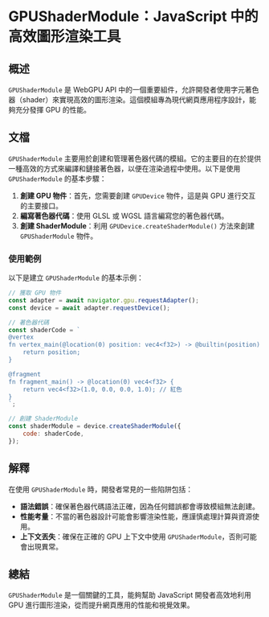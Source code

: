 <!--
Meta Description: # GPUShaderModule：JavaScript 中的高效圖形渲染工具 ## 概述 `GPUShaderModule` 是 WebGPU API 中的一個重要組件，允許開發者使用字元著色器（shader）來實現高效的圖形渲染。這個模組專為現代網頁應用程序設計，能夠充分發揮 GPU 的性能。 ...
Meta Keywords: gpushadermodule, gpu, const, vec4, f32
-->

# GPUShaderModule：JavaScript 中的高效圖形渲染工具

## 概述
`GPUShaderModule` 是 WebGPU API 中的一個重要組件，允許開發者使用字元著色器（shader）來實現高效的圖形渲染。這個模組專為現代網頁應用程序設計，能夠充分發揮 GPU 的性能。

## 文檔
`GPUShaderModule` 主要用於創建和管理著色器代碼的模組。它的主要目的在於提供一種高效的方式來編譯和鏈接著色器，以便在渲染過程中使用。以下是使用 `GPUShaderModule` 的基本步驟：

1. **創建 GPU 物件**：首先，您需要創建 `GPUDevice` 物件，這是與 GPU 進行交互的主要接口。
2. **編寫著色器代碼**：使用 GLSL 或 WGSL 語言編寫您的著色器代碼。
3. **創建 ShaderModule**：利用 `GPUDevice.createShaderModule()` 方法來創建 `GPUShaderModule` 物件。

### 使用範例
以下是建立 `GPUShaderModule` 的基本示例：

```javascript
// 獲取 GPU 物件
const adapter = await navigator.gpu.requestAdapter();
const device = await adapter.requestDevice();

// 著色器代碼
const shaderCode = `
@vertex
fn vertex_main(@location(0) position: vec4<f32>) -> @builtin(position) vec4<f32> {
    return position;
}

@fragment
fn fragment_main() -> @location(0) vec4<f32> {
    return vec4<f32>(1.0, 0.0, 0.0, 1.0); // 紅色
}
`;

// 創建 ShaderModule
const shaderModule = device.createShaderModule({
    code: shaderCode,
});
```

## 解釋
在使用 `GPUShaderModule` 時，開發者常見的一些陷阱包括：

- **語法錯誤**：確保著色器代碼語法正確，因為任何錯誤都會導致模組無法創建。
- **性能考量**：不當的著色器設計可能會影響渲染性能，應謹慎處理計算與資源使用。
- **上下文丟失**：確保在正確的 GPU 上下文中使用 `GPUShaderModule`，否則可能會出現異常。

## 總結
`GPUShaderModule` 是一個關鍵的工具，能夠幫助 JavaScript 開發者高效地利用 GPU 進行圖形渲染，從而提升網頁應用的性能和視覺效果。